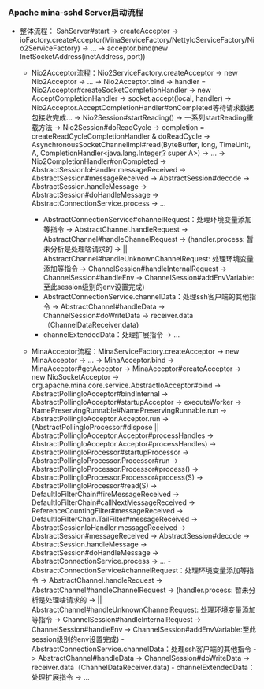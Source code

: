 ### Apache mina-sshd Server启动流程
- 整体流程： SshServer#start -> createAcceptor -> ioFactory.createAcceptor(MinaServiceFactory/NettyIoServiceFactory/Nio2ServiceFactory) -> ...  -> acceptor.bind(new InetSocketAddress(inetAddress, port))
	- Nio2Acceptor流程：Nio2ServiceFactory.createAcceptor -> new Nio2Acceptor -> ... -> Nio2Acceptor.bind -> handler = Nio2Acceptor#createSocketCompletionHandler -> new AcceptCompletionHandler -> socket.accept(local, handler) -> Nio2Acceptor.AcceptCompletionHandler#onCompleted等待请求数据包接收完成... -> Nio2Session#startReading() -> 一系列startReading重载方法 -> Nio2Session#doReadCycle -> completion = createReadCycleCompletionHandler & doReadCycle -> AsynchronousSocketChannelImpl#read(ByteBuffer, long, TimeUnit, A, CompletionHandler<java.lang.Integer,? super A>) -> ... -> Nio2CompletionHandler#onCompleted -> AbstractSessionIoHandler.messageReceived -> AbstractSession#messageReceived -> AbstractSession#decode -> AbstractSession.handleMessage -> AbstractSession#doHandleMessage -> AbstractConnectionService.process -> ...
		- AbstractConnectionService#channelRequest：处理环境变量添加等指令 -> AbstractChannel.handleRequest -> AbstractChannel#handleChannelRequest -> (handler.process: 暂未分析是处理啥请求的 ->   || AbstractChannel#handleUnknownChannelRequest: 处理环境变量添加等指令 -> ChannelSession#handleInternalRequest -> ChannelSession#handleEnv -> ChannelSession#addEnvVariable:至此session级别的env设置完成)
		- AbstractConnectionService.channelData：处理ssh客户端的其他指令 -> AbstractChannel#handleData -> ChannelSession#doWriteData -> receiver.data（ChannelDataReceiver.data)
		- channelExtendedData：处理扩展指令 -> ...

	- MinaAcceptor流程：MinaServiceFactory.createAcceptor -> new MinaAcceptor -> ... -> MinaAcceptor.bind -> MinaAcceptor#getAcceptor -> MinaAcceptor#createAcceptor -> new NioSocketAcceptor -> org.apache.mina.core.service.AbstractIoAcceptor#bind -> AbstractPollingIoAcceptor#bindInternal -> AbstractPollingIoAcceptor#startupAcceptor -> executeWorker -> NamePreservingRunnable#NamePreservingRunnable.run -> AbstractPollingIoAcceptor.Acceptor.run -> (AbstractPollingIoProcessor#dispose || AbstractPollingIoAcceptor.Acceptor#processHandles -> AbstractPollingIoAcceptor.Acceptor#processHandles) -> AbstractPollingIoProcessor#startupProcessor -> AbstractPollingIoProcessor.Processor#run -> AbstractPollingIoProcessor.Processor#process() -> AbstractPollingIoProcessor.Processor#process(S) -> AbstractPollingIoProcessor#read(S) -> DefaultIoFilterChain#fireMessageReceived -> DefaultIoFilterChain#callNextMessageReceived -> ReferenceCountingFilter#messageReceived -> DefaultIoFilterChain.TailFilter#messageReceived -> AbstractSessionIoHandler.messageReceived -> AbstractSession#messageReceived -> AbstractSession#decode -> AbstractSession.handleMessage -> AbstractSession#doHandleMessage -> AbstractConnectionService.process -> ...
    		- AbstractConnectionService#channelRequest：处理环境变量添加等指令 -> AbstractChannel.handleRequest -> AbstractChannel#handleChannelRequest -> (handler.process: 暂未分析是处理啥请求的 ->   || AbstractChannel#handleUnknownChannelRequest: 处理环境变量添加等指令 -> ChannelSession#handleInternalRequest -> ChannelSession#handleEnv -> ChannelSession#addEnvVariable:至此session级别的env设置完成)
    		- AbstractConnectionService.channelData：处理ssh客户端的其他指令 -> AbstractChannel#handleData -> ChannelSession#doWriteData -> receiver.data（ChannelDataReceiver.data)
    		- channelExtendedData：处理扩展指令 -> ...